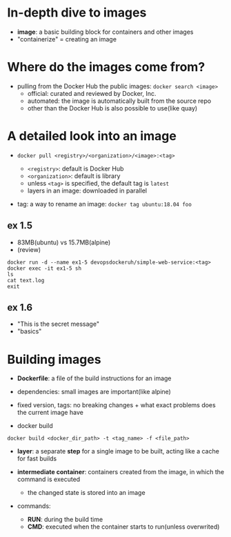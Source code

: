 # In-depth dive to images
- **image**: a basic building block for containers and other images
- "containerize" = creating an image

# Where do the images come from?
- pulling from the Docker Hub the public images: `docker search <image>`
  - official: curated and reviewed by Docker, Inc.
  - automated: the image is automatically built from the source repo
  - other than the Docker Hub is also possible to use(like quay)

# A detailed look into an image
- `docker pull <registry>/<organization>/<image>:<tag>`
  - `<registry>`: default is Docker Hub
  - `<organization>`: default is library
  - unless `<tag>` is specified, the default tag is `latest`
  - layers in an image: downloaded in parallel

- tag: a way to rename an image: `docker tag ubuntu:18.04 foo`

## ex 1.5
- 83MB(ubuntu) vs 15.7MB(alpine)
- (review)

```
docker run -d --name ex1-5 devopsdockeruh/simple-web-service:<tag>
docker exec -it ex1-5 sh
ls
cat text.log
exit
```

## ex 1.6
- "This is the secret message"
- "basics"

# Building images
- **Dockerfile**: a file of the build instructions for an image
- dependencies: small images are important(like alpine)
- fixed version, tags: no breaking changes + what exact problems does the current image have

- docker build
```
docker build <docker_dir_path> -t <tag_name> -f <file_path>
```

- **layer**: a separate **step** for a single image to be built, acting like a cache for fast builds

- **intermediate container**: containers created from the image, in which the command is executed
  - the changed state is stored into an image

- commands:
  - **RUN**: during the build time
  - **CMD**: executed when the container starts to run(unless overwrited)

